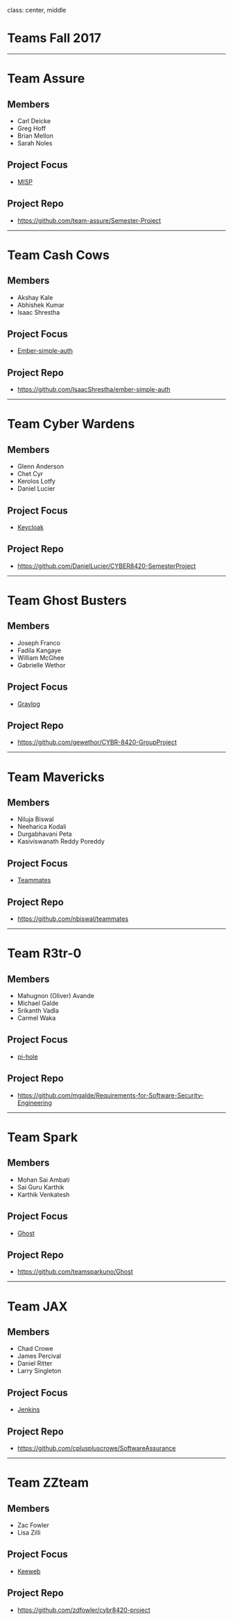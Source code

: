 class: center, middle
# Teams Fall 2017

---
# Team Assure

## Members
- Carl Deicke
- Greg Hoff
- Brian Mellon
- Sarah Noles

## Project Focus
- [MISP](http://www.misp-project.org)

## Project Repo
- https://github.com/team-assure/Semester-Project

---

# Team Cash Cows

## Members
- Akshay Kale
- Abhishek Kumar
- Isaac Shrestha

## Project Focus
- [Ember-simple-auth](https://github.com/simplabs/ember-simple-auth)

## Project Repo
- https://github.com/IsaacShrestha/ember-simple-auth

---

# Team Cyber Wardens

## Members
- Glenn Anderson
- Chet Cyr
- Kerolos Lotfy
- Daniel Lucier

## Project Focus
- [Keycloak](http://www.keycloak.org/index.html)

## Project Repo
- https://github.com/DanielLucier/CYBER8420-SemesterProject

---
# Team Ghost Busters

## Members
- Joseph Franco
- Fadila Kangaye
- William McGhee
- Gabrielle Wethor  

## Project Focus
- [Graylog](https://github.com/Graylog2/graylog2-server)

## Project Repo
- https://github.com/gewethor/CYBR-8420-GroupProject

---
# Team Mavericks

## Members
- Niluja Biswal
- Neeharica Kodali
- Durgabhavani Peta
- Kasiviswanath Reddy Poreddy  

## Project Focus
- [Teammates](https://github.com/TEAMMATES/teammates)

## Project Repo
- https://github.com/nbiswal/teammates

---
# Team R3tr-0

## Members
- Mahugnon (Oliver) Avande
- Michael Galde
- Srikanth Vadla
- Carmel Waka

## Project Focus
- [pi-hole](https://github.com/pi-hole/pi-hole)

## Project Repo
- https://github.com/mgalde/Requirements-for-Software-Security-Engineering

---
# Team Spark

## Members
- Mohan Sai Ambati
- Sai Guru Karthik
- Karthik Venkatesh

## Project Focus
- [Ghost](https://github.com/TryGhost/Ghost)

## Project Repo
- https://github.com/teamsparkuno/Ghost

---
# Team JAX

## Members
- Chad Crowe
- James Percival
- Daniel Ritter
- Larry Singleton  

## Project Focus
- [Jenkins](https://jenkins.io)

## Project Repo
- https://github.com/cpluspluscrowe/SoftwareAssurance

---

# Team ZZteam

## Members
- Zac Fowler
- Lisa Zilli

## Project Focus
- [Keeweb](https://github.com/keeweb/keeweb)

## Project Repo
- https://github.com/zdfowler/cybr8420-project
